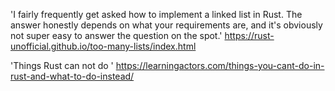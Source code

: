 
'I fairly frequently get asked how to implement a linked list in Rust. The answer honestly depends on what your requirements are, and it's obviously not super easy to answer the question on the spot.'
https://rust-unofficial.github.io/too-many-lists/index.html

'Things Rust can not do '
https://learningactors.com/things-you-cant-do-in-rust-and-what-to-do-instead/ 